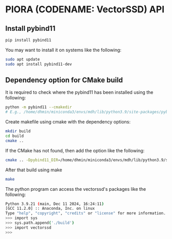 # PIORA (CODENAME: VectorSSD) API

## Install pybind11
```bash
pip install pybind11
```

You may want to install it on systems like the following:
```bash
sudo apt update
sudo apt install pybind11-dev
```

## Dependency option for CMake build
It is required to check where the pybind11 has been installed using the following:
```bash
python -m pybind11 --cmakedir
# E.g., /home/dhmin/miniconda3/envs/mdh/lib/python3.9/site-packages/pybind11/share/cmake/pybind11
```

Create makefile using cmake with the dependency options:
```bash
mkdir build
cd build
cmake ..
```
If the CMake has not found, then add the option like the following:
```bash
cmake .. -Dpybind11_DIR=/home/dhmin/miniconda3/envs/mdh/lib/python3.9/site-packages/pybind11/share/cmake/pybind11
```

After that build using make
```bash
make
```

The python program can access the vectorssd's packages like the following:
```bash
Python 3.9.21 (main, Dec 11 2024, 16:24:11) 
[GCC 11.2.0] :: Anaconda, Inc. on linux
Type "help", "copyright", "credits" or "license" for more information.
>>> import sys
>>> sys.path.append('./build')
>>> import vectorssd
>>>
```
